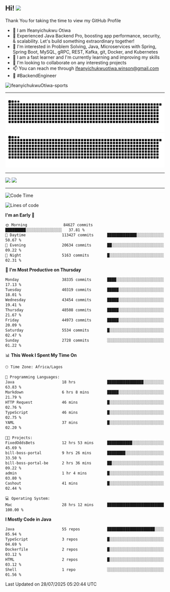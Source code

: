 <!-- BLOG-POST-LIST:START --><!-- BLOG-POST-LIST:END -->

## Hi! <img src="https://media.giphy.com/media/hvRJCLFzcasrR4ia7z/giphy.gif" width="4%"> 

Thank You for taking the time to view my GitHub Profile

- 👋 I am Ifeanyichukwu Otiwa
- 🚀 Experienced Java Backend Pro, boosting app performance, security, & scalability. Let's build something extraordinary together!
- 👀 I'm interested in Problem Solving, Java, Microservices with Spring, Spring Boot, MySQL, gRPC, REST, Kafka, git, Docker, and Kubernetes
- 🌱 I am a fast learner and I'm currently learning and improving my skills
- 💞️ I'm looking to collaborate on any interesting projects
- 📫 You can reach me through ifeanyichukwuotiwa.winson@gmail.com
- 🚀 #BackendEngineer

<p align="left" marginTop="10px"> <img src="https://komarev.com/ghpvc/?username=ifeanyichukwuOtiwa-sports&label=Profile%20views&color=0e75b6&style=for-the-badge" alt="ifeanyichukwuOtiwa-sports" /> </p>

***

<!--🐍📈SNAKEGRAPH / 🌐WEBSITE: https://github.com/Platane/snk -->
![github contribution grid snake animation](https://raw.githubusercontent.com/ifeanyichukwuOtiwa-sports/ifeanyichukwuOtiwa-sports/output/github-contribution-grid-snake-dark.svg#gh-dark-mode-only)![github contribution grid snake animation](https://raw.githubusercontent.com/ifeanyichukwuOtiwa-sports/ifeanyichukwuOtiwa-sports/output/github-contribution-grid-snake.svg#gh-light-mode-only)

***

<p float="left">
  <img float="left" src="https://github-readme-stats.vercel.app/api?username=ifeanyichukwuOtiwa-sports&count_private=true&include_all_commits=true&theme=react&show_icons=true" />
  <img float="right" src="https://github-readme-stats.vercel.app/api/top-langs/?username=ifeanyichukwuOtiwa-sports&layout=compact&show_icons=true&theme=react" /> 
</p>

***



<!--START_SECTION:waka-->
![Code Time](http://img.shields.io/badge/Code%20Time-4%2C011%20hrs%2022%20mins-blue)

![Lines of code](https://img.shields.io/badge/From%20Hello%20World%20I%27ve%20Written-60.6%20million%20lines%20of%20code-blue)

**I'm an Early 🐤** 

```text
🌞 Morning                84627 commits       █████████░░░░░░░░░░░░░░░░   37.81 % 
🌆 Daytime                113427 commits      █████████████░░░░░░░░░░░░   50.67 % 
🌃 Evening                20634 commits       ██░░░░░░░░░░░░░░░░░░░░░░░   09.22 % 
🌙 Night                  5163 commits        █░░░░░░░░░░░░░░░░░░░░░░░░   02.31 % 
```
📅 **I'm Most Productive on Thursday** 

```text
Monday                   38335 commits       ████░░░░░░░░░░░░░░░░░░░░░   17.13 % 
Tuesday                  40319 commits       █████░░░░░░░░░░░░░░░░░░░░   18.01 % 
Wednesday                43454 commits       █████░░░░░░░░░░░░░░░░░░░░   19.41 % 
Thursday                 48508 commits       █████░░░░░░░░░░░░░░░░░░░░   21.67 % 
Friday                   44973 commits       █████░░░░░░░░░░░░░░░░░░░░   20.09 % 
Saturday                 5534 commits        █░░░░░░░░░░░░░░░░░░░░░░░░   02.47 % 
Sunday                   2728 commits        ░░░░░░░░░░░░░░░░░░░░░░░░░   01.22 % 
```


📊 **This Week I Spent My Time On** 

```text
🕑︎ Time Zone: Africa/Lagos

💬 Programming Languages: 
Java                     18 hrs              ████████████████░░░░░░░░░   63.83 % 
Markdown                 6 hrs 8 mins        █████░░░░░░░░░░░░░░░░░░░░   21.79 % 
HTTP Request             46 mins             █░░░░░░░░░░░░░░░░░░░░░░░░   02.76 % 
TypeScript               46 mins             █░░░░░░░░░░░░░░░░░░░░░░░░   02.75 % 
YAML                     37 mins             █░░░░░░░░░░░░░░░░░░░░░░░░   02.20 % 

🐱‍💻 Projects: 
FixedOddsBets            12 hrs 53 mins      ███████████░░░░░░░░░░░░░░   45.69 % 
bill-boss-portal         9 hrs 26 mins       ████████░░░░░░░░░░░░░░░░░   33.50 % 
bill-boss-portal-be      2 hrs 36 mins       ██░░░░░░░░░░░░░░░░░░░░░░░   09.22 % 
admin                    1 hr 4 mins         █░░░░░░░░░░░░░░░░░░░░░░░░   03.80 % 
Cashout                  41 mins             █░░░░░░░░░░░░░░░░░░░░░░░░   02.44 % 

💻 Operating System: 
Mac                      28 hrs 12 mins      █████████████████████████   100.00 % 
```

**I Mostly Code in Java** 

```text
Java                     55 repos            █████████████████████░░░░   85.94 % 
TypeScript               3 repos             █░░░░░░░░░░░░░░░░░░░░░░░░   04.69 % 
Dockerfile               2 repos             █░░░░░░░░░░░░░░░░░░░░░░░░   03.12 % 
HTML                     2 repos             █░░░░░░░░░░░░░░░░░░░░░░░░   03.12 % 
Shell                    1 repo              ░░░░░░░░░░░░░░░░░░░░░░░░░   01.56 % 
```




 Last Updated on 28/07/2025 05:20:44 UTC
<!--END_SECTION:waka-->

<!--
<p align="center">
![trophy](https://github-profile-trophy.vercel.app/?username=ifeanyichukwuOtiwa-sports&theme=onedark) (https://github.com/ryo-ma/github-profile-trophy)
</p>
-->

<!---
ifeanyi-otiwa/ifeanyi-otiwa is a ✨ special ✨ repository because its `README.md` (this file) appears on your GitHub profile.
You can click the Preview link to take a look at your changes.
--->
